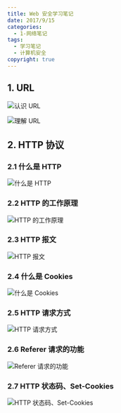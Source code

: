 ```yaml
---
title: Web 安全学习笔记
date: 2017/9/15
categories:
  - 1-网络笔记
tags:
  - 学习笔记
  - 计算机安全
copyright: true
---
```


## 1. URL

![认识 URL][1]

![理解 URL][2]

## 2. HTTP 协议

### 2.1 什么是 HTTP

![什么是 HTTP][3]

### 2.2 HTTP 的工作原理

![HTTP 的工作原理][4]

### 2.3 HTTP 报文

![HTTP 报文][5]

### 2.4 什么是 Cookies

![什么是 Cookies][6]

### 2.5 HTTP 请求方式

![HTTP 请求方式][7]

### 2.6 Referer 请求的功能

![Referer 请求的功能][8]

### 2.7 HTTP 状态码、Set-Cookies

![HTTP 状态码、Set-Cookies][9]

[1]: https://www.blanc.site/img/56.png
[2]: https://www.blanc.site/img/57.png
[3]: https://www.blanc.site/img/58.png
[4]: https://www.blanc.site/img/59.png
[5]: https://www.blanc.site/img/60.png
[6]: https://www.blanc.site/img/61.png
[7]: https://www.blanc.site/img/62.png
[8]: https://www.blanc.site/img/63.png
[9]: https://www.blanc.site/img/64.png